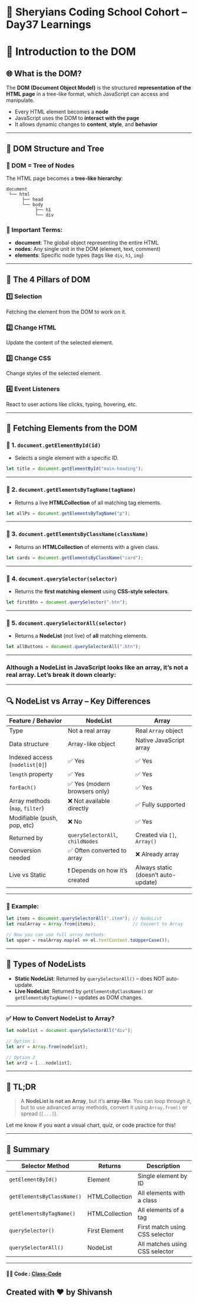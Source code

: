 # 🦁 Sheryians Coding School Cohort – Day37 Learnings


# 📄 Introduction to the DOM


## 🌐 What is the DOM?

The **DOM (Document Object Model)** is the structured **representation of the HTML page** in a tree-like format, which JavaScript can access and manipulate.

* Every HTML element becomes a **node**
* JavaScript uses the DOM to **interact with the page**
* It allows dynamic changes to **content**, **style**, and **behavior**

---

## 🧱 DOM Structure and Tree

### 📌 DOM = Tree of Nodes

The HTML page becomes a **tree-like hierarchy**:

```
document
 └── html
      ├── head
      └── body
           ├── h1
           └── div
```

### 📌 Important Terms:

* **document**: The global object representing the entire HTML
* **nodes**: Any single unit in the DOM (element, text, comment)
* **elements**: Specific node types (tags like `div`, `h1`, `img`)

---

## 🧠 The 4 Pillars of DOM

### 1️⃣ **Selection**

Fetching the element from the DOM to work on it.

### 2️⃣ **Change HTML**

Update the content of the selected element.

### 3️⃣ **Change CSS**

Change styles of the selected element.

### 4️⃣ **Event Listeners**

React to user actions like clicks, typing, hovering, etc.

---

## 🧩 Fetching Elements from the DOM

### 🔹 1. `document.getElementById(id)`

* Selects a single element with a specific ID.

```js
let title = document.getElementById("main-heading");
```

---

### 🔹 2. `document.getElementsByTagName(tagName)`

* Returns a live **HTMLCollection** of all matching tag elements.

```js
let allPs = document.getElementsByTagName("p");
```

---

### 🔹 3. `document.getElementsByClassName(className)`

* Returns an **HTMLCollection** of elements with a given class.

```js
let cards = document.getElementsByClassName("card");
```

---

### 🔹 4. `document.querySelector(selector)`

* Returns the **first matching element** using **CSS-style selectors**.

```js
let firstBtn = document.querySelector(".btn");
```

---

### 🔹 5. `document.querySelectorAll(selector)`

* Returns a **NodeList** (not live) of **all** matching elements.

```js
let allButtons = document.querySelectorAll(".btn");
```
 
---

### Although a **NodeList** in JavaScript looks like an array, it’s **not** a real array. Let’s break it down clearly:

---

## 🔍 NodeList vs Array – Key Differences

| Feature / Behavior              | **NodeList**                     | **Array**                           |
| ------------------------------- | -------------------------------- | ----------------------------------- |
| Type                            | Not a real array                 | Real `Array` object                 |
| Data structure                  | Array-like object                | Native JavaScript array             |
| Indexed access (`nodelist[0]`)  | ✅ Yes                            | ✅ Yes                               |
| `length` property               | ✅ Yes                            | ✅ Yes                               |
| `forEach()`                     | ✅ Yes (modern browsers only)     | ✅ Yes                               |
| Array methods (`map`, `filter`) | ❌ Not available directly         | ✅ Fully supported                   |
| Modifiable (push, pop, etc)     | ❌ No                             | ✅ Yes                               |
| Returned by                     | `querySelectorAll`, `childNodes` | Created via `[]`, `Array()`         |
| Conversion needed               | ✅ Often converted to array       | ❌ Already array                     |
| Live vs Static                  | ❗ Depends on how it’s created    | Always static (doesn’t auto-update) |

---

### 🧪 Example:

```js
let items = document.querySelectorAll(".item"); // NodeList
let realArray = Array.from(items);              // Convert to Array

// Now you can use full array methods:
let upper = realArray.map(el => el.textContent.toUpperCase());
```

---

## 🧠 Types of NodeLists

* **Static NodeList**: Returned by `querySelectorAll()` – does NOT auto-update.
* **Live NodeList**: Returned by `getElementsByClassName()` or `getElementsByTagName()` – updates as DOM changes.

---

### ✅ How to Convert NodeList to Array?

```js
let nodelist = document.querySelectorAll("div");

// Option 1
let arr = Array.from(nodelist);

// Option 2
let arr2 = [...nodelist];
```

---

## 📌 TL;DR

> A **NodeList is not an Array**, but it’s **array-like**.
> You can loop through it, but to use advanced array methods, convert it using `Array.from()` or spread (`[...]`).

Let me know if you want a visual chart, quiz, or code practice for this!


---

## 🎯 Summary

| Selector Method            | Returns        | Description                    |
| -------------------------- | -------------- | ------------------------------ |
| `getElementById()`         | Element        | Single element by ID           |
| `getElementsByClassName()` | HTMLCollection | All elements with a class      |
| `getElementsByTagName()`   | HTMLCollection | All elements of a tag          |
| `querySelector()`          | First Element  | First match using CSS selector |
| `querySelectorAll()`       | NodeList       | All matches using CSS selector |


---




#### 🧑‍💻 Code : [Class-Code](/Day37/Code)

## Created with ❤️ by Shivansh